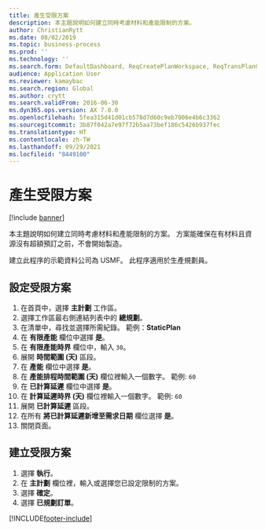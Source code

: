 ```yaml
---
title: 產生受限方案
description: 本主題說明如何建立同時考慮材料和產能限制的方案。
author: ChristianRytt
ms.date: 08/02/2019
ms.topic: business-process
ms.prod: ''
ms.technology: ''
ms.search.form: DefaultDashboard, ReqCreatePlanWorkspace, ReqTransPlanCard, ReqPlanSched
audience: Application User
ms.reviewer: kamaybac
ms.search.region: Global
ms.author: crytt
ms.search.validFrom: 2016-06-30
ms.dyn365.ops.version: AX 7.0.0
ms.openlocfilehash: 5fea315d41d01cb578d7d60c9eb7006e4b6c3362
ms.sourcegitcommit: 3b87f042a7e97f72b5aa73bef186c5426b937fec
ms.translationtype: HT
ms.contentlocale: zh-TW
ms.lasthandoff: 09/29/2021
ms.locfileid: "8449100"
---
```

# <a name="generate-a-constrained-plan"></a>產生受限方案

[!include [banner](../../includes/banner.md)]

本主題說明如何建立同時考慮材料和產能限制的方案。 方案能確保在有材料且資源沒有超額預訂之前，不會開始製造。 

建立此程序的示範資料公司為 USMF。 此程序適用於生產規劃員。


## <a name="set-up-a-constrained-plan"></a>設定受限方案
1. 在首頁中，選擇 **主計劃** 工作區。
2. 選擇工作區最右側連結列表中的 **總規劃**。
3. 在清單中，尋找並選擇所需紀錄。 範例：**StaticPlan**  
4. 在 **有限產能** 欄位中選擇 **是**。
5. 在 **有限產能時界** 欄位中，輸入 `30`。
6. 展開 **時間範圍 (天)** 區段。
7. 在 **產能** 欄位中選擇 **是**。
8. 在 **產能排程時間範圍 (天)** 欄位裡輸入一個數字。 範例: `60`  
9. 在 **已計算延遲** 欄位中選擇 **是**。
10. 在 **計算延遲時界 (天)** 欄位裡輸入一個數字。 範例: `60` 
11. 展開 **已計算延遲** 區段。
12. 在所有 **將已計算延遲新增至需求日期** 欄位選擇 **是**。
13. 關閉頁面。

## <a name="create-a-constrained-plan"></a>建立受限方案
1. 選擇 **執行**。
2. 在 **主計劃** 欄位裡，輸入或選擇您已設定限制的方案。  
3. 選擇 **確定**。
4. 選擇 **已規劃訂單**。



[!INCLUDE[footer-include](../../../includes/footer-banner.md)]